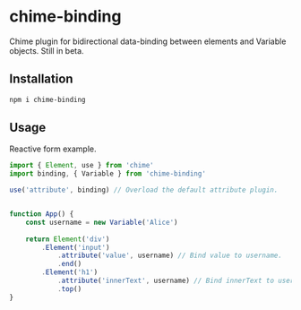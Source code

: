 # chime-binding

Chime plugin for bidirectional data-binding between elements and Variable objects. Still in beta.


## Installation

```sh
npm i chime-binding
```


## Usage

Reactive form example.

```js
import { Element, use } from 'chime'
import binding, { Variable } from 'chime-binding'

use('attribute', binding) // Overload the default attribute plugin.


function App() {
    const username = new Variable('Alice')
    
    return Element('div')
        .Element('input')
            .attribute('value', username) // Bind value to username.
            .end()
        .Element('h1')
            .attribute('innerText', username) // Bind innerText to username.
            .top()
}
```
